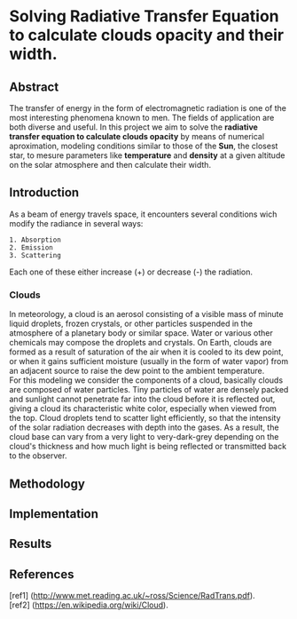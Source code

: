 Solving Radiative Transfer Equation to calculate clouds opacity and their width.
===================================

## Abstract

The transfer of energy in the form of electromagnetic radiation is one of the most interesting phenomena known to men. The fields of application are both diverse and useful. In this project we aim to solve the **radiative transfer equation to calculate clouds opacity** by means of numerical aproximation, modeling conditions similar to those of the **Sun**, the closest star, to mesure parameters like __temperature__ and __density__ at a given altitude on the solar atmosphere and then calculate their width.

## Introduction

As a beam of energy travels space, it encounters several conditions wich modify the radiance in several ways:

    1. Absorption
    2. Emission 
    3. Scattering

Each one of these either increase (+) or decrease (-) the radiation. 
### Clouds 
In meteorology, a cloud is an aerosol consisting of a visible mass of minute liquid droplets, frozen crystals, or other particles suspended in the atmosphere of a planetary body or similar space. Water or various other chemicals may compose the droplets and crystals. On Earth, clouds are formed as a result of saturation of the air when it is cooled to its dew point, or when it gains sufficient moisture (usually in the form of water vapor) from an adjacent source to raise the dew point to the ambient temperature.<br>
For this modeling we consider the components of a cloud, basically clouds are composed of water particles. Tiny particles of water are densely packed and sunlight cannot penetrate far into the cloud before it is reflected out, giving a cloud its characteristic white color, especially when viewed from the top. Cloud droplets tend to scatter light efficiently, so that the intensity of the solar radiation decreases with depth into the gases. As a result, the cloud base can vary from a very light to very-dark-grey depending on the cloud's thickness and how much light is being reflected or transmitted back to the observer.

## Methodology

## Implementation

## Results

## References

[ref1] (http://www.met.reading.ac.uk/~ross/Science/RadTrans.pdf).<br>
[ref2] (https://en.wikipedia.org/wiki/Cloud).<br>
